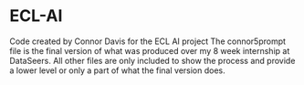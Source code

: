 # ECL-AI
Code created by Connor Davis for the ECL AI project
The connor5prompt file is the final version of what was produced over my 8 week internship at DataSeers. 
All other files are only included to show the process and provide a lower level or only a part of what the final version does.
